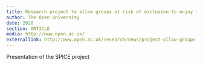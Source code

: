 ```yaml
---
title: Research project to allow groups at risk of exclusion to enjoy the Arts
author: The Open University
date: 2020
section: ARTICLE
media: http://www.open.ac.uk/
externallink: http://www.open.ac.uk/research/news/project-allow-groups-risk-exclusion-enjoy-arts
---
```

Presentation of the SPICE project
